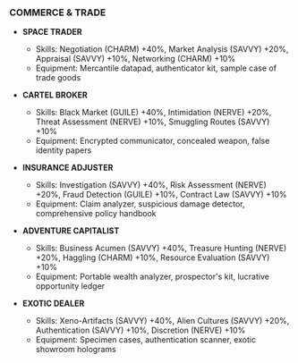 ### COMMERCE & TRADE
- **SPACE TRADER**
  - Skills: Negotiation (CHARM) +40%, Market Analysis (SAVVY) +20%, Appraisal (SAVVY) +10%, Networking (CHARM) +10%
  - Equipment: Mercantile datapad, authenticator kit, sample case of trade goods

- **CARTEL BROKER**
  - Skills: Black Market (GUILE) +40%, Intimidation (NERVE) +20%, Threat Assessment (NERVE) +10%, Smuggling Routes (SAVVY) +10%
  - Equipment: Encrypted communicator, concealed weapon, false identity papers

- **INSURANCE ADJUSTER**
  - Skills: Investigation (SAVVY) +40%, Risk Assessment (NERVE) +20%, Fraud Detection (GUILE) +10%, Contract Law (SAVVY) +10%
  - Equipment: Claim analyzer, suspicious damage detector, comprehensive policy handbook

- **ADVENTURE CAPITALIST**
  - Skills: Business Acumen (SAVVY) +40%, Treasure Hunting (NERVE) +20%, Haggling (CHARM) +10%, Resource Evaluation (SAVVY) +10%
  - Equipment: Portable wealth analyzer, prospector's kit, lucrative opportunity ledger

- **EXOTIC DEALER**
  - Skills: Xeno-Artifacts (SAVVY) +40%, Alien Cultures (SAVVY) +20%, Authentication (SAVVY) +10%, Discretion (NERVE) +10%
  - Equipment: Specimen cases, authentication scanner, exotic showroom holograms